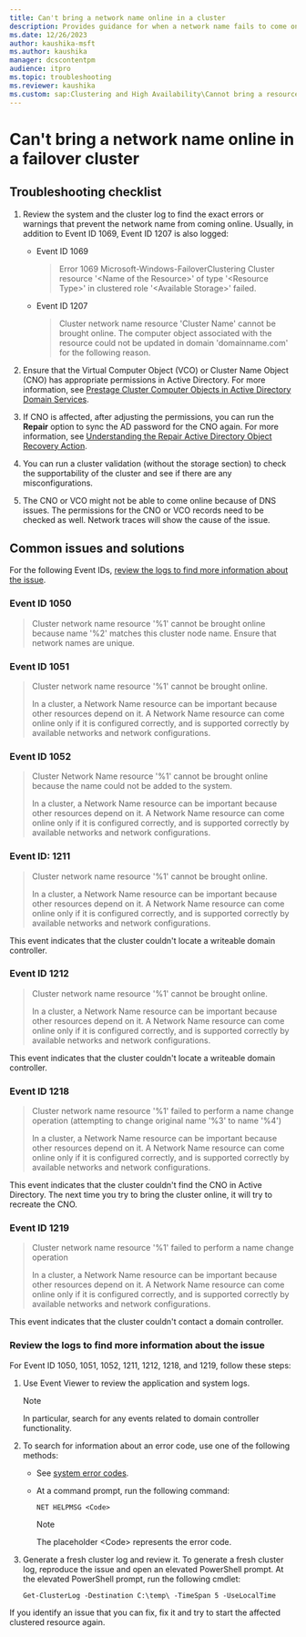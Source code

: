 ```yaml
---
title: Can't bring a network name online in a cluster
description: Provides guidance for when a network name fails to come online in a Windows-based failover cluster
ms.date: 12/26/2023
author: kaushika-msft
ms.author: kaushika
manager: dcscontentpm
audience: itpro
ms.topic: troubleshooting
ms.reviewer: kaushika
ms.custom: sap:Clustering and High Availability\Cannot bring a resource online, csstroubleshoot
---
```

# Can't bring a network name online in a failover cluster

## Troubleshooting checklist

1. Review the system and the cluster log to find the exact errors or warnings that prevent the network name from coming online. Usually, in addition to Event ID 1069, Event ID 1207 is also logged:

   - Event ID 1069

     > Error 1069 Microsoft-Windows-FailoverClustering Cluster resource '\<Name of the Resource>' of type '\<Resource Type>' in clustered role '\<Available Storage>' failed.

   - Event ID 1207

     > Cluster network name resource 'Cluster Name' cannot be brought online. The computer object associated with the resource could not be updated in domain 'domainname.com' for the following reason.

2. Ensure that the Virtual Computer Object (VCO) or Cluster Name Object (CNO) has appropriate permissions in Active Directory. For more information, see [Prestage Cluster Computer Objects in Active Directory Domain Services](/previous-versions/windows/it-pro/windows-server-2012-R2-and-2012/dn466519%28v=ws.11%29).

3. If CNO is affected, after adjusting the permissions, you can run the **Repair** option to sync the AD password for the CNO again. For more information, see [Understanding the Repair Active Directory Object Recovery Action](https://techcommunity.microsoft.com/t5/failover-clustering/understanding-the-repair-active-directory-object-recovery-action/ba-p/371891).

4. You can run a cluster validation (without the storage section) to check the supportability of the cluster and see if there are any misconfigurations.

5. The CNO or VCO might not be able to come online because of DNS issues. The permissions for the CNO or VCO records need to be checked as well. Network traces will show the cause of the issue.

## Common issues and solutions

For the following Event IDs, [review the logs to find more information about the issue](#review-the-logs-to-find-more-information-about-the-issue).

### Event ID 1050

> Cluster network name resource '%1' cannot be brought online because name '%2' matches this cluster node name.  Ensure that network names are unique.

### Event ID 1051

> Cluster network name resource '%1' cannot be brought online.
>
> In a cluster, a Network Name resource can be important because other resources depend on it. A Network Name resource can come online only if it is configured correctly, and is supported correctly by available networks and network configurations.

### Event ID 1052

> Cluster Network Name resource '%1' cannot be brought online because the name could not be added to the system.
>
> In a cluster, a Network Name resource can be important because other resources depend on it. A Network Name resource can come online only if it is configured correctly, and is supported correctly by available networks and network configurations.

### Event ID: 1211

> Cluster network name resource '%1' cannot be brought online.
>
> In a cluster, a Network Name resource can be important because other resources depend on it. A Network Name resource can come online only if it is configured correctly, and is supported correctly by available networks and network configurations.

This event indicates that the cluster couldn't locate a writeable domain controller.

### Event ID 1212

> Cluster network name resource '%1' cannot be brought online.
>
> In a cluster, a Network Name resource can be important because other resources depend on it. A Network Name resource can come online only if it is configured correctly, and is supported correctly by available networks and network configurations.

This event indicates that the cluster couldn't locate a writeable domain controller.

### Event ID 1218

> Cluster network name resource '%1' failed to perform a name change operation (attempting to change original name '%3' to name '%4')
>
> In a cluster, a Network Name resource can be important because other resources depend on it. A Network Name resource can come online only if it is configured correctly, and is supported correctly by available networks and network configurations.

This event indicates that the cluster couldn't find the CNO in Active Directory. The next time you try to bring the cluster online, it will try to recreate the CNO.

### Event ID 1219

> Cluster network name resource '%1' failed to perform a name change operation
>
> In a cluster, a Network Name resource can be important because other resources depend on it. A Network Name resource can come online only if it is configured correctly, and is supported correctly by available networks and network configurations.

This event indicates that the cluster couldn't contact a domain controller.

### Review the logs to find more information about the issue

For Event ID 1050, 1051, 1052, 1211, 1212, 1218, and 1219, follow these steps:

1. Use Event Viewer to review the application and system logs.

   > [!NOTE]
   > In particular, search for any events related to domain controller functionality.

2. To search for information about an error code, use one of the following methods:

   - See [system error codes](/windows/win32/debug/system-error-codes).

   - At a command prompt, run the following command:

     ```console
     NET HELPMSG <Code>
     ```

     > [!NOTE]
     > The placeholder \<Code> represents the error code.

3. Generate a fresh cluster log and review it. To generate a fresh cluster log, reproduce the issue and open an elevated PowerShell prompt. At the elevated PowerShell prompt, run the following cmdlet:

   `Get-ClusterLog -Destination C:\temp\ -TimeSpan 5 -UseLocalTime`

If you identify an issue that you can fix, fix it and try to start the affected clustered resource again.
